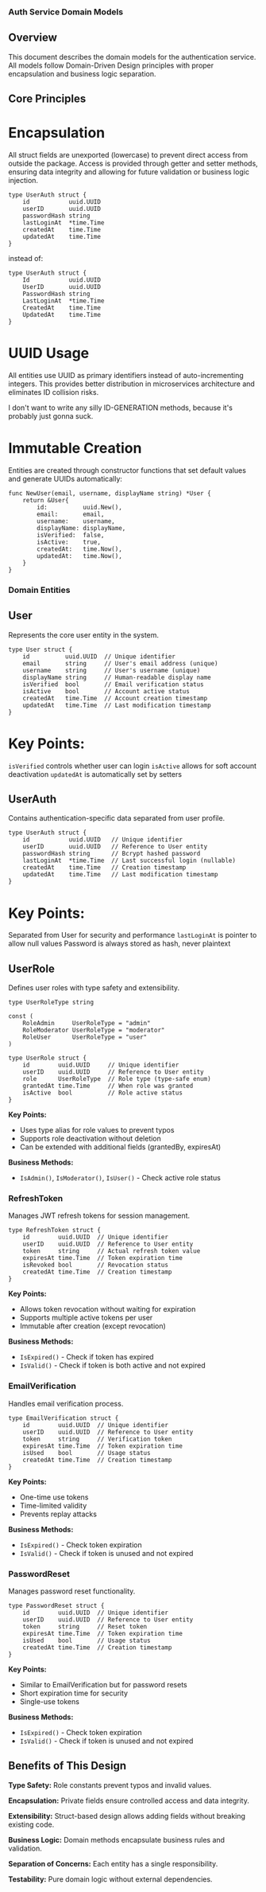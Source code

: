 ### Auth Service Domain Models

## Overview

This document describes the domain models for the authentication service. All models follow Domain-Driven Design principles with proper encapsulation and business logic separation.

## Core Principles

# Encapsulation

All struct fields are unexported (lowercase) to prevent direct access from outside the package. Access is provided through getter and setter methods, ensuring data integrity and allowing for future validation or business logic injection.

```
type UserAuth struct {
	id           uuid.UUID
	userID       uuid.UUID
	passwordHash string
	lastLoginAt  *time.Time
	createdAt    time.Time
	updatedAt    time.Time
}
```

instead of: 

```
type UserAuth struct {
	Id           uuid.UUID
	UserID       uuid.UUID
	PasswordHash string
	LastLoginAt  *time.Time
	CreatedAt    time.Time
	UpdatedAt    time.Time
}
```

# UUID Usage

All entities use UUID as primary identifiers instead of auto-incrementing integers. This provides better distribution in microservices architecture and eliminates ID collision risks.

I don't want to write any silly ID-GENERATION methods, because it's probably just gonna suck.

# Immutable Creation

Entities are created through constructor functions that set default values and generate UUIDs automatically:

```
func NewUser(email, username, displayName string) *User {
	return &User{
		id:          uuid.New(),
		email:       email,
		username:    username,
		displayName: displayName,
		isVerified:  false,
		isActive:    true,
		createdAt:   time.Now(),
		updatedAt:   time.Now(),
	}
}
```

### Domain Entities

## User

Represents the core user entity in the system.

```
type User struct {
    id          uuid.UUID  // Unique identifier
    email       string     // User's email address (unique)
    username    string     // User's username (unique)
    displayName string     // Human-readable display name
    isVerified  bool       // Email verification status
    isActive    bool       // Account active status
    createdAt   time.Time  // Account creation timestamp
    updatedAt   time.Time  // Last modification timestamp
}
```
# Key Points: 

`isVerified` controls whether user can login
`isActive` allows for soft account deactivation
`updatedAt` is automatically set by setters


## UserAuth

Contains authentication-specific data separated from user profile.

```
type UserAuth struct {
    id           uuid.UUID   // Unique identifier
    userID       uuid.UUID   // Reference to User entity
    passwordHash string      // Bcrypt hashed password
    lastLoginAt  *time.Time  // Last successful login (nullable)
    createdAt    time.Time   // Creation timestamp
    updatedAt    time.Time   // Last modification timestamp
}
```

# Key Points:

Separated from User for security and performance
`lastLoginAt` is pointer to allow null values
Password is always stored as hash, never plaintext

## UserRole

Defines user roles with type safety and extensibility.

```
type UserRoleType string

const (
    RoleAdmin     UserRoleType = "admin"
    RoleModerator UserRoleType = "moderator"
    RoleUser      UserRoleType = "user"
)

type UserRole struct {
    id        uuid.UUID     // Unique identifier
    userID    uuid.UUID     // Reference to User entity
    role      UserRoleType  // Role type (type-safe enum)
    grantedAt time.Time     // When role was granted
    isActive  bool          // Role active status
}
```

**Key Points:**

- Uses type alias for role values to prevent typos
- Supports role deactivation without deletion
- Can be extended with additional fields (grantedBy, expiresAt)

**Business Methods:**

- `IsAdmin()`, `IsModerator()`, `IsUser()` - Check active role status

### RefreshToken

Manages JWT refresh tokens for session management.

```
type RefreshToken struct {
    id        uuid.UUID  // Unique identifier
    userID    uuid.UUID  // Reference to User entity
    token     string     // Actual refresh token value
    expiresAt time.Time  // Token expiration time
    isRevoked bool       // Revocation status
    createdAt time.Time  // Creation timestamp
}
```

**Key Points:**

- Allows token revocation without waiting for expiration
- Supports multiple active tokens per user
- Immutable after creation (except revocation)


**Business Methods:**

- `IsExpired()` - Check if token has expired
- `IsValid()` - Check if token is both active and not expired

### EmailVerification

Handles email verification process.

```
type EmailVerification struct {
    id        uuid.UUID  // Unique identifier
    userID    uuid.UUID  // Reference to User entity
    token     string     // Verification token
    expiresAt time.Time  // Token expiration time
    isUsed    bool       // Usage status
    createdAt time.Time  // Creation timestamp
}
```

**Key Points:**

- One-time use tokens
- Time-limited validity
- Prevents replay attacks


**Business Methods:**

- `IsExpired()` - Check token expiration
- `IsValid()` - Check if token is unused and not expired

### PasswordReset

Manages password reset functionality.

```
type PasswordReset struct {
    id        uuid.UUID  // Unique identifier
    userID    uuid.UUID  // Reference to User entity
    token     string     // Reset token
    expiresAt time.Time  // Token expiration time
    isUsed    bool       // Usage status
    createdAt time.Time  // Creation timestamp
}
```

**Key Points:**

- Similar to EmailVerification but for password resets
- Short expiration time for security
- Single-use tokens


**Business Methods:**

- `IsExpired()` - Check token expiration
- `IsValid()` - Check if token is unused and not expired

## Benefits of This Design

**Type Safety:** Role constants prevent typos and invalid values.

**Encapsulation:** Private fields ensure controlled access and data integrity.

**Extensibility:** Struct-based design allows adding fields without breaking existing code.

**Business Logic:** Domain methods encapsulate business rules and validation.

**Separation of Concerns:** Each entity has a single responsibility.

**Testability:** Pure domain logic without external dependencies.